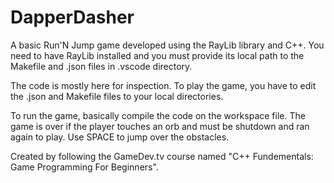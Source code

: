 # DapperDasher
A basic Run'N Jump game developed using the RayLib library and C++.
You need to have RayLib installed and you must provide its local path to the Makefile and .json files in .vscode directory.

The code is mostly here for inspection. To play the game, you have to edit the .json and Makefile files to your local directories.


To run the game, basically compile the code on the workspace file. The game is over if the player touches an orb and must be shutdown and ran again to play. 
Use SPACE to jump over the obstacles.

Created by following the GameDev.tv course named "C++ Fundementals: Game Programming For Beginners".
